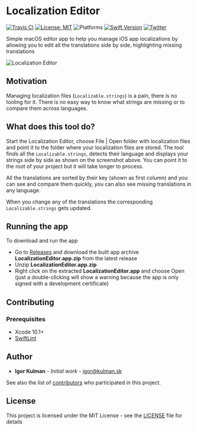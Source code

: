 # Localization Editor

[![Travis CI](https://api.travis-ci.com/igorkulman/iOSLocalizationEditor.svg?branch=master)](https://travis-ci.com/igorkulman/iOSLocalizationEditor)
[![License: MIT](https://img.shields.io/badge/License-MIT-yellow.svg)](https://opensource.org/licenses/MIT)
![Platforms](https://img.shields.io/badge/platform-macOS-lightgrey.svg)
[![Swift Version](https://img.shields.io/badge/Swift-4.2-F16D39.svg?style=flat)](https://developer.apple.com/swift)
[![Twitter](https://img.shields.io/badge/twitter-@igorkulman-blue.svg)](http://twitter.com/igorkulman)

Simple macOS editor app to help you manage iOS app localizations by allowing you to edit all the translations side by side, highlighting missing translations

![Localization Editor](https://github.com/igorkulman/iOSLocalizationEditor/raw/master/editor.png)

## Motivation

Managing localization files (`Localizable.strings`) is a pain, there is no tooling for it. There is no easy way to know what strings are missing or to compare them across languages. 

## What does this tool do?

Start the Localization Editor, choose File | Open folder with localization files and point it to the folder where your localization files are stored. The tool finds all the `Localizable.strings`, detects their language and displays your strings side by side as shown on the screenshot above. You can point it to the root of your project but it will take longer to process. 

All the translations are sorted by their key (shown as first column) and you can see and compare them quickly, you can also see missing translations in any language. 

When you change any of the translations the corresponding `Localizable.strings` gets updated.

## Running the app

To download and run the app

- Go to [Releases](https://github.com/igorkulman/iOSLocalizationEditor/releases) and download the built app archive **LocalizationEditor.app.zip** from the latest release
- Unzip **LocalizationEditor.app.zip**
- Right click on the extracted **LocalizationEditor.app** and choose Open (just a double-clicking will show a warning because the app is only signed with a development certificate)

## Contributing

### Prerequisites

- Xcode 10.1+
- [SwiftLint](https://github.com/realm/SwiftLint)

## Author

- **Igor Kulman** - *Initial work* - igor@kulman.sk

See also the list of [contributors](https://github.com/igorkulman/iOSLocalizationEditor/contributors) who participated in this project.

## License

This project is licensed under the MIT License - see the [LICENSE](LICENSE) file for details
